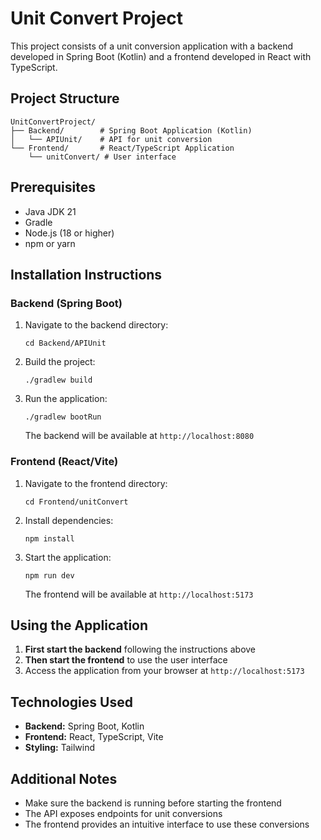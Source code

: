 # Unit Convert Project

This project consists of a unit conversion application with a backend developed in Spring Boot (Kotlin) and a frontend developed in React with TypeScript.

## Project Structure

```
UnitConvertProject/
├── Backend/        # Spring Boot Application (Kotlin)
│   └── APIUnit/    # API for unit conversion
└── Frontend/       # React/TypeScript Application
    └── unitConvert/ # User interface
```

## Prerequisites

- Java JDK 21
- Gradle
- Node.js (18 or higher)
- npm or yarn

## Installation Instructions

### Backend (Spring Boot)

1. Navigate to the backend directory:

   ```
   cd Backend/APIUnit
   ```

2. Build the project:

   ```
   ./gradlew build
   ```

3. Run the application:

   ```
   ./gradlew bootRun
   ```

   The backend will be available at `http://localhost:8080`

### Frontend (React/Vite)

1. Navigate to the frontend directory:

   ```
   cd Frontend/unitConvert
   ```

2. Install dependencies:

   ```
   npm install
   ```

3. Start the application:

   ```
   npm run dev
   ```

   The frontend will be available at `http://localhost:5173`

## Using the Application

1. **First start the backend** following the instructions above
2. **Then start the frontend** to use the user interface
3. Access the application from your browser at `http://localhost:5173`

## Technologies Used

- **Backend:** Spring Boot, Kotlin
- **Frontend:** React, TypeScript, Vite
- **Styling:** Tailwind

## Additional Notes

- Make sure the backend is running before starting the frontend
- The API exposes endpoints for unit conversions
- The frontend provides an intuitive interface to use these conversions
